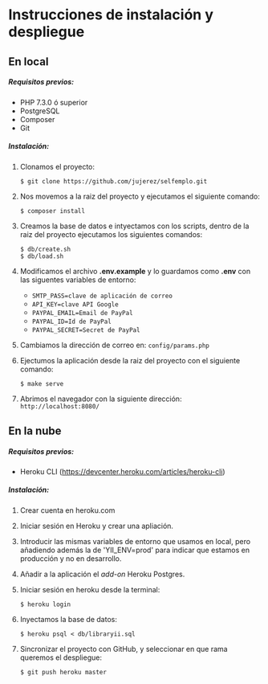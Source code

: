 # Instrucciones de instalación y despliegue

## En local

##### Requisitos previos:
* PHP 7.3.0 ó superior
* PostgreSQL
* Composer
* Git

##### Instalación:
1. Clonamos el proyecto:
   ~~~ shell
   $ git clone https://github.com/jujerez/selfemplo.git
   ~~~ 
2. Nos movemos a la raiz del proyecto y ejecutamos el siguiente comando:
    ~~~ shell
    $ composer install
    ~~~

3. Creamos la base de datos e intyectamos con los scripts, dentro de la raiz del proyecto ejecutamos los siguientes comandos:
    ~~~ shell
    $ db/create.sh
    $ db/load.sh
    ~~~
4. Modificamos el archivo **.env.example** y lo guardamos como **.env** con las siguentes variables de entorno:
    * `SMTP_PASS=clave de aplicación de correo`
    * `API_KEY=clave API Google`
    * `PAYPAL_EMAIL=Email de PayPal`    
    * `PAYPAL_ID=Id de PayPal`
    * `PAYPAL_SECRET=Secret de PayPal`
5. Cambiamos la dirección de correo en:
`config/params.php`

5. Ejectumos la aplicación desde la raiz del proyecto con el siguiente comando:

    ~~~ shell
    $ make serve
    ~~~
6. Abrimos el navegador con la siguiente dirección:
`http://localhost:8080/`



## En la nube

##### Requisitos previos:

* Heroku CLI (https://devcenter.heroku.com/articles/heroku-cli)

##### Instalación:

1. Crear cuenta en heroku.com

2. Iniciar sesión en Heroku y crear una apliación.

3. Introducir las mismas variables de entorno que usamos en local, pero añadiendo además la de 'YII_ENV=prod' para indicar que estamos en producción y no en desarrollo.

4. Añadir a la aplicación el *add-on* Heroku Postgres.

5. Iniciar sesión en heroku desde la terminal:

    ~~~ shell
    $ heroku login
    ~~~

6. Inyectamos la base de datos:

    ~~~ shell
    $ heroku psql < db/libraryii.sql
    ~~~

7. Sincronizar el proyecto con GitHub, y seleccionar en que rama queremos el despliegue:

    ~~~
    $ git push heroku master
    ~~~

